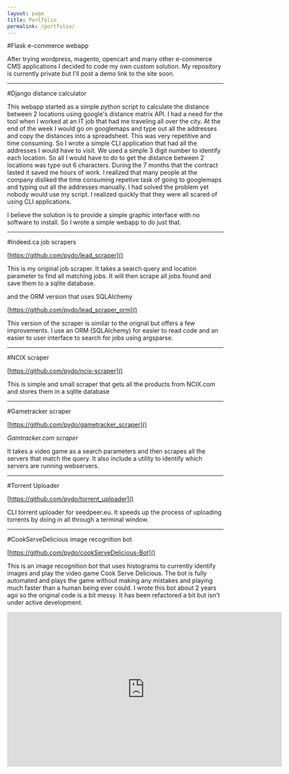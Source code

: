 ```yaml
---
layout: page
title: Portfolio
permalink: /portfolio/
---
```


#Flask e-commerce webapp

After trying wordpress, magento, opencart and many other e-commerce CMS applications
I decided to code my own custom solution.
My repository is currently private but I'll post a demo link to the site soon.

---

#Django distance calculator

This webapp started as a simple python script to calculate the distance between 2
locations using google's distance matrix API. I had a need for the tool when
I worked at an IT job that had me traveling all over the city. At the end of the
week I would go on googlemaps and type out all the addresses and copy the distances
into a spreadsheet. This was very repetitive and time consuming. So I wrote a simple
CLI application that had all the addresses I would have to visit. We used a simple
3 digit number to identify each location. So all I would have to do to get the distance
between 2 locations was type out 6 characters. During the 7 months that the contract lasted
it saved me hours of work. I realized that many people at the company disliked the time
consuming repetive task of going to googlemaps and typing out all the addresses manually.
I had solved the problem yet nobody would use my script. I realized quickly that
they were all scared of using CLI applications.

I believe the solution is to provide a simple graphic interface
with no software to install. So I wrote a simple webapp to do just that.

---

#Indeed.ca job scrapers

[https://github.com/pydo/lead_scraper]()

This is my original job scraper. It takes a search query and location parameter to find all matching
jobs. It will then scrape all jobs found and save them to a sqlite database.

and the ORM version that uses SQLAlchemy

[https://github.com/pydo/lead_scraper_orm]()

This version of the scraper is similar to the orignal but offers a few
improvements. I use an ORM (SQLAlchemy) for easier to read code and an easier
to user interface to search for jobs using argsparse.

---

#NCIX scraper

[https://github.com/pydo/ncix-scraper]()

This is simple and small scraper that gets all the products from NCIX.com
and stores them in a sqlite database

---

#Gametracker scraper

[https://github.com/pydo/gametracker_scraper]()

*Gamtracker.com scraper*

It takes a video game as a search parameters and then scrapes all the servers
that match the query. It also include a utility to identify which servers
are running webservers.

---

#Torrent Uploader

[https://github.com/pydo/torrent_uploader]()

CLI torrent uploader for seedpeer.eu.
It speeds up the process of uploading torrents by doing in all through
a terminal window.

---

#CookServeDelicious image recognition bot

[https://github.com/pydo/cookServeDelicious-Bot]()

This is an image recognition bot that uses histograms to currently identify
images and play the video game Cook Serve Delicious. The bot is fully automated
and plays the game without making any mistakes and playing much faster than
a human being ever could. I wrote this bot about 2 years ago so the original code
is a bit messy. It has been refactored a bit but isn't under active development.

<iframe src="https://vid.me/e/iquy" frameborder="0" allowfullscreen webkitallowfullscreen mozallowfullscreen scrolling="no" height="360" width="640"></iframe>
